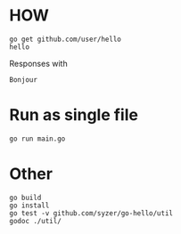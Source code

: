 # HOW 

```
go get github.com/user/hello
hello
```

Responses with

```
Bonjour
```

# Run as single file
```
go run main.go
```

# Other
```
go build
go install
go test -v github.com/syzer/go-hello/util
godoc ./util/
```

